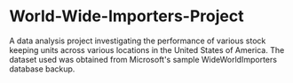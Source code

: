 # World-Wide-Importers-Project

A data analysis project investigating the performance of various stock keeping units across various locations in the United States of America. The dataset used was obtained from Microsoft's sample WideWorldImporters database backup. 
